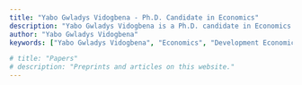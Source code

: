 ```yaml
---
title: "Yabo Gwladys Vidogbena - Ph.D. Candidate in Economics"
description: "Yabo Gwladys Vidogbena is a Ph.D. candidate in Economics at the University of Houston, specializing in development economics and education. Yabo Gwladys Vidogbena is on the job market 2024-2025"
author: "Yabo Gwladys Vidogbena"
keywords: ["Yabo Gwladys Vidogbena", "Economics", "Development Economics", "University of Houston"]

# title: "Papers"
# description: "Preprints and articles on this website."
---
```


